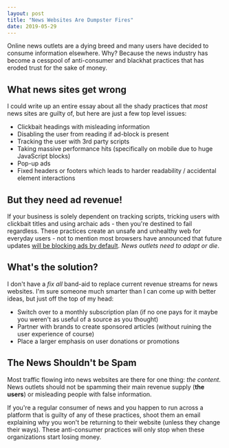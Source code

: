 ```yaml
---
layout: post
title: "News Websites Are Dumpster Fires"
date: 2019-05-29
---
```



Online news outlets are a dying breed and many users have decided to consume information elsewhere. Why? Because the news industry has become a cesspool of anti-consumer and blackhat practices that has eroded trust for the sake of money.

## What news sites get wrong

I could write up an entire essay about all the shady practices that *most* news sites are guilty of, but here are just a few top level issues:

- Clickbait headings with misleading information
- Disabling the user from reading if ad-block is present
- Tracking the user with 3rd party scripts
- Taking massive performance hits (specifically on mobile due to huge JavaScript blocks)
- Pop-up ads
- Fixed headers or footers which leads to harder readability / accidental element interactions

## But they need ad revenue!

If your business is solely dependent on tracking scripts, tricking users with clickbait titles and using archaic ads - then you're destined to fail regardless. These practices create an unsafe and unhealthy web for everyday users - not to mention most browsers have announced that future updates [will be blocking ads by default](https://support.mozilla.org/en-US/kb/content-blocking). *News outlets need to adapt or die*.

## What's the solution?

I don't have a *fix all* band-aid to replace current revenue streams for news websites. I'm sure someone much smarter than I can come up with better ideas, but just off the top of my head:

- Switch over to a monthly subscription plan (if no one pays for it maybe you weren't as useful of a source as you thought)
- Partner with brands to create sponsored articles (without ruining the user experience of course)
- Place a larger emphasis on user donations or promotions

## The News Shouldn't be Spam

Most traffic flowing into news websites are there for one thing: *the content*. News outlets should not be spamming their main revenue supply (**the users**) or misleading people with false information.

If you're a regular consumer of news and you happen to run across a platform that is guilty of any of these practices, shoot them an email explaining why you won't be returning to their website (unless they change their ways). These anti-consumer practices will only stop when these organizations start losing money.

